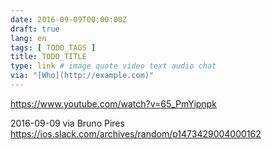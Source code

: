 ```yaml
---
date: 2016-09-09T00:00:00Z
draft: true
lang: en
tags: [ TODO_TAGS ]
title: TODO_TITLE
type: link # image quote video text audio chat
via: "[Who](http://example.com)"
---
```


<https://www.youtube.com/watch?v=65_PmYipnpk>

2016-09-09 via Bruno Pires
https://ios.slack.com/archives/random/p1473429004000162


